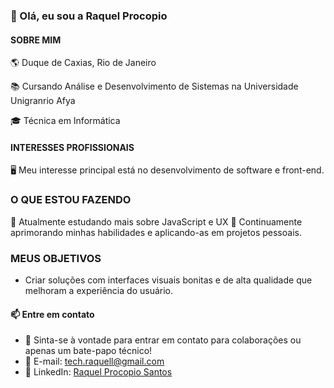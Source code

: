 ### 👋 Olá, eu sou a Raquel Procopio

#### SOBRE MIM

🌎 Duque de Caxias, Rio de Janeiro

📚 Cursando Análise e Desenvolvimento de Sistemas na Universidade Unigranrio Afya

🎓 Técnica em Informática



#### INTERESSES PROFISSIONAIS

🖥️ Meu interesse principal está no desenvolvimento de software e front-end.


### O QUE ESTOU FAZENDO
🤝 Atualmente estudando mais sobre JavaScript e UX
🤝 Continuamente aprimorando minhas habilidades e aplicando-as em projetos pessoais.


### MEUS OBJETIVOS
  - Criar soluções com interfaces visuais bonitas e de alta qualidade que melhoram a experiência do usuário.

#### 📫 Entre em contato

- 💬 Sinta-se à vontade para entrar em contato para colaborações ou apenas um bate-papo técnico!
- 📧 E-mail: tech.raquell@gmail.com
- 🔗 LinkedIn: [Raquel Procopio Santos](https://www.linkedin.com/in/raquel-procopio-santos)
